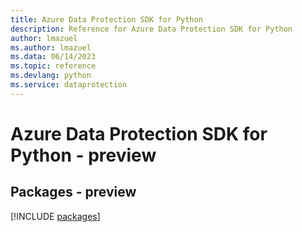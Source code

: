 ```yaml
---
title: Azure Data Protection SDK for Python
description: Reference for Azure Data Protection SDK for Python
author: lmazuel
ms.author: lmazuel
ms.data: 06/14/2023
ms.topic: reference
ms.devlang: python
ms.service: dataprotection
---
```

# Azure Data Protection SDK for Python - preview
## Packages - preview
[!INCLUDE [packages](data-protection-index.md)]